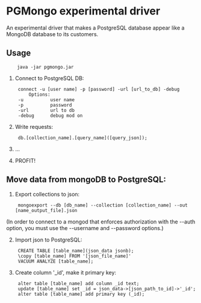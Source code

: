 PGMongo experimental driver
===========================

An experimental driver that makes a PostgreSQL database appear like a MongoDB database to its customers.



Usage
-----
		java -jar pgmongo.jar

1. Connect to PostgreSQL DB:

		connect -u [user name] -p [password] -url [url_to_db] -debug
			Options:
		-u			user name
		-p			password
		-url		url to db
		-debug		debug mod on
			
			
2. Write requests:

		db.[collection_name].[query_name]([query_json]);

3. ...

4. PROFIT!


Move data from mongoDB to PostgreSQL:
-------------------------------------

1. Export collections to json:

		mongoexport --db [db_name] --collection [collection_name] --out [name_output_file].json
 
 (In order to connect to a mongod that enforces authorization with the --auth option, 
 you must use the --username and --password options.)

2. Import json to PostgreSQL:

 		CREATE TABLE [table_name](json_data jsonb);
		\copy [table_name] FROM '[json_file_name]'
		VACUUM ANALYZE [table_name];

3. Create column '_id', make it primary key:

		alter table [table_name] add column _id text;
		update [table_name] set _id = json_data->[json_path_to_id]->'_id';
		alter table [table_name] add primary key (_id);    


